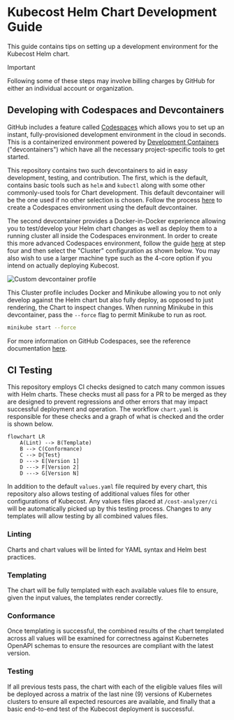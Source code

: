 # Kubecost Helm Chart Development Guide

This guide contains tips on setting up a development environment for the Kubecost Helm chart.

> [!IMPORTANT]  
> Following some of these steps may involve billing charges by GitHub for either an individual account or organization.

## Developing with Codespaces and Devcontainers

GitHub includes a feature called [Codespaces](https://github.com/features/codespaces) which allows you to set up an instant, fully-provisioned development environment in the cloud in seconds. This is a containerized environment powered by [Development Containers](https://containers.dev/) ("devcontainers") which have all the necessary project-specific tools to get started.

This repository contains two such devcontainers to aid in easy development, testing, and contribution. The first, which is the default, contains basic tools such as `helm` and `kubectl` along with some other commonly-used tools for Chart development. This default devcontainer will be the one used if no other selection is chosen. Follow the process [here](https://docs.github.com/en/codespaces/developing-in-a-codespace/creating-a-codespace-for-a-repository#creating-a-codespace-for-a-repository) to create a Codespaces environment using the default devcontainer.

The second devcontainer provides a Docker-in-Docker experience allowing you to test/develop your Helm chart changes as well as deploy them to a running cluster all inside the Codespaces environment. In order to create this more advanced Codespaces environment, follow the guide [here](https://docs.github.com/en/codespaces/developing-in-a-codespace/creating-a-codespace-for-a-repository#creating-a-codespace-for-a-repository) at step four and then select the "Cluster" configuration as shown below. You may also wish to use a larger machine type such as the 4-core option if you intend on actually deploying Kubecost.

![Custom devcontainer profile](/docs/images/custom-devcontainer.png)

This Cluster profile includes Docker and Minikube allowing you to not only develop against the Helm chart but also fully deploy, as opposed to just rendering, the Chart to inspect changes. When running Minikube in this devcontainer, pass the `--force` flag to permit Minikube to run as root.

```sh
minikube start --force
```

For more information on GitHub Codespaces, see the reference documentation [here](https://docs.github.com/en/codespaces/overview).

## CI Testing

This repository employs CI checks designed to catch many common issues with Helm charts. These checks must all pass for a PR to be merged as they are designed to prevent regressions and other errors that may impact successful deployment and operation. The workflow `chart.yaml` is responsible for these checks and a graph of what is checked and the order is shown below.

```mermaid
flowchart LR
    A(Lint) --> B(Template)
    B --> C(Conformance)
    C --> D{Test}
    D ---> E[Version 1]
    D ---> F[Version 2]
    D ---> G[Version N]
```

In addition to the default `values.yaml` file required by every chart, this repository also allows testing of additional values files for other configurations of Kubecost. Any values files placed at `/cost-analyzer/ci` will be automatically picked up by this testing process. Changes to any templates will allow testing by all combined values files.

### Linting

Charts and chart values will be linted for YAML syntax and Helm best practices.

### Templating

The chart will be fully templated with each available values file to ensure, given the input values, the templates render correctly.

### Conformance

Once templating is successful, the combined results of the chart templated across all values will be examined for correctness against Kubernetes OpenAPI schemas to ensure the resources are compliant with the latest version.

### Testing

If all previous tests pass, the chart with each of the eligible values files will be deployed across a matrix of the last nine (9) versions of Kubernetes clusters to ensure all expected resources are available, and finally that a basic end-to-end test of the Kubecost deployment is successful.
